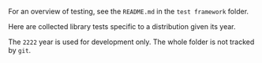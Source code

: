 For an overview of testing, see the `README.md` in the `test framework` folder.

Here are collected library tests specific to a distribution given its year.

The `2222` year is used for development only. The whole folder is not tracked by `git`.